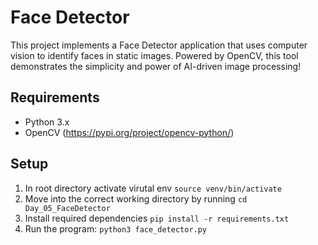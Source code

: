 # Face Detector

This project implements a Face Detector application that uses computer vision to identify faces in static images. Powered by OpenCV, this tool demonstrates the simplicity and power of AI-driven image processing!

## Requirements

- Python 3.x
- OpenCV (https://pypi.org/project/opencv-python/)

## Setup
1. In root directory activate virutal env `source venv/bin/activate`
2. Move into the correct working directory by running `cd Day_05_FaceDetector`
3. Install required dependencies `pip install -r requirements.txt`
4. Run the program: `python3 face_detector.py`